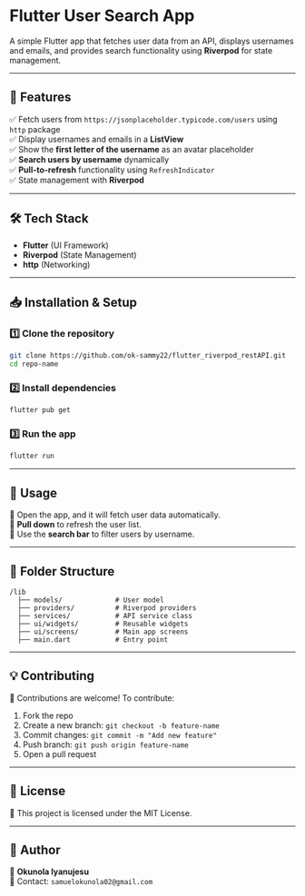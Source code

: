 # Flutter User Search App

A simple Flutter app that fetches user data from an API, displays usernames and emails, and provides search functionality using **Riverpod** for state management.

---

## 🚀 Features

✅ Fetch users from `https://jsonplaceholder.typicode.com/users` using `http` package  
✅ Display usernames and emails in a **ListView**  
✅ Show the **first letter of the username** as an avatar placeholder  
✅ **Search users by username** dynamically  
✅ **Pull-to-refresh** functionality using `RefreshIndicator`  
✅ State management with **Riverpod**

---

## 🛠️ Tech Stack

- **Flutter** (UI Framework)
- **Riverpod** (State Management)
- **http** (Networking)

---

## 📥 Installation & Setup

### 1️⃣ Clone the repository

```sh
git clone https://github.com/ok-sammy22/flutter_riverpod_restAPI.git
cd repo-name
```

### 2️⃣ Install dependencies

```sh
flutter pub get
```

### 3️⃣ Run the app

```sh
flutter run
```

---

## 📝 Usage

🔹 Open the app, and it will fetch user data automatically.  
🔹 **Pull down** to refresh the user list.  
🔹 Use the **search bar** to filter users by username.

---

## 📌 Folder Structure

```
/lib
  ├── models/             # User model
  ├── providers/          # Riverpod providers
  ├── services/           # API service class
  ├── ui/widgets/         # Reusable widgets
  ├── ui/screens/         # Main app screens
  ├── main.dart           # Entry point
```

---

## 💡 Contributing

👥 Contributions are welcome! To contribute:

1. Fork the repo
2. Create a new branch: `git checkout -b feature-name`
3. Commit changes: `git commit -m "Add new feature"`
4. Push branch: `git push origin feature-name`
5. Open a pull request

---

## 📜 License

📜 This project is licensed under the MIT License.

---

## 👤 Author

🔹 **Okunola Iyanujesu**  
📧 Contact: `samuelokunola02@gmail.com`

